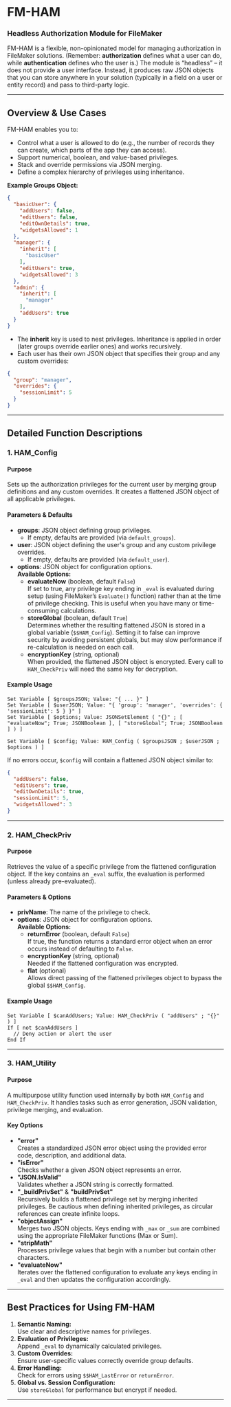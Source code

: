 # FM-HAM

### Headless Authorization Module for FileMaker

FM-HAM is a flexible, non-opinionated model for managing authorization in FileMaker solutions. (Remember: **authorization** defines what a user can do, while **authentication** defines who the user is.) The module is “headless” – it does not provide a user interface. Instead, it produces raw JSON objects that you can store anywhere in your solution (typically in a field on a user or entity record) and pass to third-party logic.

---

## Overview & Use Cases

FM-HAM enables you to:

- Control what a user is allowed to do (e.g., the number of records they can create, which parts of the app they can access).
- Support numerical, boolean, and value-based privileges.
- Stack and override permissions via JSON merging.
- Define a complex hierarchy of privileges using inheritance.

**Example Groups Object:**

```json
{
  "basicUser": {
    "addUsers": false,
    "editUsers": false,
    "editOwnDetails": true,
    "widgetsAllowed": 1
  },
  "manager": {
    "inherit": [
      "basicUser"
    ],
    "editUsers": true,
    "widgetsAllowed": 3
  },
  "admin": {
    "inherit": [
      "manager"
    ],
    "addUsers": true
  }
}
```

- The **inherit** key is used to nest privileges. Inheritance is applied in order (later groups override earlier ones) and works recursively.
- Each user has their own JSON object that specifies their group and any custom overrides:

```json
{
  "group": "manager",
  "overrides": {
    "sessionLimit": 5
  }
}
```

---

## Detailed Function Descriptions

### 1. HAM\_Config

#### Purpose

Sets up the authorization privileges for the current user by merging group definitions and any custom overrides. It creates a flattened JSON object of all applicable privileges.

#### Parameters & Defaults

- **groups**: JSON object defining group privileges.
  - If empty, defaults are provided (via `default_groups`).
- **user**: JSON object defining the user's group and any custom privilege overrides.
  - If empty, defaults are provided (via `default_user`).
- **options**: JSON object for configuration options.\
  **Available Options:**
  - **evaluateNow** (boolean, default `False`)\
    If set to true, any privilege key ending in `_eval` is evaluated during setup (using FileMaker’s `Evaluate()` function) rather than at the time of privilege checking. This is useful when you have many or time-consuming calculations.
  - **storeGlobal** (boolean, default `True`)\
    Determines whether the resulting flattened JSON is stored in a global variable (`$$HAM_Config`). Setting it to false can improve security by avoiding persistent globals, but may slow performance if re-calculation is needed on each call.
  - **encryptionKey** (string, optional)\
    When provided, the flattened JSON object is encrypted. Every call to `HAM_CheckPriv` will need the same key for decryption.

#### Example Usage

```filemaker
Set Variable [ $groupsJSON; Value: "{ ... }" ]
Set Variable [ $userJSON; Value: "{ 'group': 'manager', 'overrides': { 'sessionLimit': 5 } }" ]
Set Variable [ $options; Value: JSONSetElement ( "{}" ; [ "evaluateNow"; True; JSONBoolean ], [ "storeGlobal"; True; JSONBoolean ] ) ]

Set Variable [ $config; Value: HAM_Config ( $groupsJSON ; $userJSON ; $options ) ]
```

If no errors occur, `$config` will contain a flattened JSON object similar to:

```json
{
  "addUsers": false,
  "editUsers": true,
  "editOwnDetails": true,
  "sessionLimit": 5,
  "widgetsAllowed": 3
}
```

---

### 2. HAM\_CheckPriv

#### Purpose

Retrieves the value of a specific privilege from the flattened configuration object. If the key contains an `_eval` suffix, the evaluation is performed (unless already pre-evaluated).

#### Parameters & Options

- **privName**: The name of the privilege to check.
- **options**: JSON object for configuration options.\
  **Available Options:**
  - **returnError** (boolean, default `False`)\
    If true, the function returns a standard error object when an error occurs instead of defaulting to `False`.
  - **encryptionKey** (string, optional)\
    Needed if the flattened configuration was encrypted.
  - **flat** (optional)\
    Allows direct passing of the flattened privileges object to bypass the global `$$HAM_Config`.

#### Example Usage

```filemaker
Set Variable [ $canAddUsers; Value: HAM_CheckPriv ( "addUsers" ; "{}" ) ]
If [ not $canAddUsers ]
  // Deny action or alert the user
End If
```

---

### 3. HAM\_Utility

#### Purpose

A multipurpose utility function used internally by both `HAM_Config` and `HAM_CheckPriv`. It handles tasks such as error generation, JSON validation, privilege merging, and evaluation.

#### Key Options

- **"error"**\
  Creates a standardized JSON error object using the provided error code, description, and additional data.
- **"isError"**\
  Checks whether a given JSON object represents an error.
- **"JSON.IsValid"**\
  Validates whether a JSON string is correctly formatted.
- **"\_buildPrivSet"** & **"buildPrivSet"**\
  Recursively builds a flattened privilege set by merging inherited privileges. Be cautious when defining inherited privileges, as circular references can create infinite loops.
- **"objectAssign"**\
  Merges two JSON objects. Keys ending with `_max` or `_sum` are combined using the appropriate FileMaker functions (Max or Sum).
- **"stripMath"**\
  Processes privilege values that begin with a number but contain other characters.
- **"evaluateNow"**\
  Iterates over the flattened configuration to evaluate any keys ending in `_eval` and then updates the configuration accordingly.

---

## Best Practices for Using FM-HAM

1. **Semantic Naming:**\
   Use clear and descriptive names for privileges.
2. **Evaluation of Privileges:**\
   Append `_eval` to dynamically calculated privileges.
3. **Custom Overrides:**\
   Ensure user-specific values correctly override group defaults.
4. **Error Handling:**\
   Check for errors using `$$HAM_LastError` or `returnError`.
5. **Global vs. Session Configuration:**\
   Use `storeGlobal` for performance but encrypt if needed.

---

